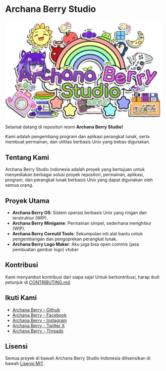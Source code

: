 # Archana Berry Studio
![My Banner](archanaberry/banner.png)

Selamat datang di repositori resmi **Archana Berry Studio!**

Kami adalah pengembang program dan aplikasi perangkat lunak, serta membuat permainan, dan utilitas berbasis Unix yang bebas digunakan.

## Tentang Kami
Archana Berry Studio Indonesia adalah proyek yang bertujuan untuk menyediakan berbagai solusi proyek repositori, permainan, aplikasi, program, dan perangkat lunak berbasis Unix yang dapat digunakan oleh semua orang.

## Proyek Utama
- **Archana Berry OS**: Sistem operasi berbasis Unix yang ringan dan terstruktur (WIP).
- **Archana Berry Minigame**: Permainan simpel, sederhana menghibur (WIP).
- **Archana Berry Coreutil Tools**: Sekumpulan inti alat bantu untuk pengembangan dan pengoprekan perangkat lunak.
- **Archana Berry Logo Maker**: Aku juga bisa open commis (jasa pembuatan gambar logo) vtuber

## Kontribusi
Kami menyambut kontribusi dari siapa saja! Untuk berkontribusi, harap ikuti petunjuk di [CONTRIBUTING.md](CONTRIBUTING.md).

## Ikuti Kami
- [Archana Berry - Github](https://www.facebook.com/profile.php?id=100095047230953&mibextid=ZbWKwL)
- [Archana Berry - Facebook](https://www.facebook.com/profile.php?id=100095047230953&mibextid=ZbWKwL)
- [Archana Berry - Instagram](https://www.facebook.com/profile.php?id=100095047230953&mibextid=ZbWKwL)
- [Archana Berry - Twitter X](https://www.facebook.com/profile.php?id=100095047230953&mibextid=ZbWKwL)
- [Archana Berry - Threads](https://www.facebook.com/profile.php?id=100095047230953&mibextid=ZbWKwL)

## Lisensi
Semua proyek di bawah Archana Berry Studio Indonesia dilisensikan di bawah [Lisensi MIT](LICENSE).
